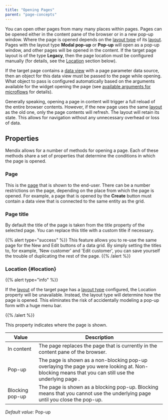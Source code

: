 ```yaml
---
title: "Opening Pages"
parent: "page-concepts"
---
```


You can open other pages from many many places within pages. Pages can be opened either in the content pane of the browser or in a new pop-up window. Where the page is opened depends on the [layout type](layout) of its [layout](layout). Pages with the layout type **Modal pop-up** or **Pop-up** will open as a pop-up window, and other pages will be opened in the content. If the target page layout is of the type **Legacy**, then the page location must be configured manually (for details, see the [Location](#location) section below).

If the target page contains a [data view](data-view) with a page parameter data source, then an object for this data view must be passed to the page while opening. What object to pass is configured automatically based on the arguments available for the widget opening the page (see [available arguments for microflows](starting-microflows) for details).

Generally speaking, opening a page in content will trigger a full reload of the entire browser contents. However, if the new page uses the same [layout](layout) as the old one, only the page contents will refresh. The layout will retain its state. This allows for navigation without any unnecessary overhead or loss of data.

## Properties

Mendix allows for a number of methods for opening a page. Each of these methods share a set of properties that determine the conditions in which the page is opened.

### Page

This is the [page](page) that is shown to the end-user. There can be a number restrictions on the page, depending on the place from which the page is opened. For example, a page that is opened by the **Create** button must contain a data view that is connected to the same entity as the grid.

### Page title

By default the title of the page is taken from the title property of the selected page. You can replace this title with a custom title if necessary.

{{% alert type="success" %}}
This feature allows you to re-use the same page for the New and Edit buttons of a data grid. By simply setting the titles to, for example, 'New customer' and 'Edit customer', you can save yourself the trouble of duplicating the rest of the page.
{{% /alert %}}

### Location {#location}

{{% alert type="info" %}}

If the [layout](layout) of the target page has a [layout type](layout) configured, the Location property will be unavailable. Instead, the layout type will determine how the page is opened. This eliminates the risk of accidentally modeling a pop-up form with a huge menu bar.

{{% /alert %}}

This property indicates where the page is shown.

| Value           | Description                                                                                                                                         |
| --------------- | --------------------------------------------------------------------------------------------------------------------------------------------------- |
| In content      | The page replaces the page that is currently in the content pane of the browser.                                                                    |
| Pop-up          | The page is shown as a non-blocking pop-up overlaying the page you were looking at. Non-blocking means that you can still use the underlying page . |
| Blocking pop-up | The page is shown as a blocking pop-up. Blocking means that you cannot use the underlying page until you close the pop-up.                          |

_Default value:_ Pop-up
